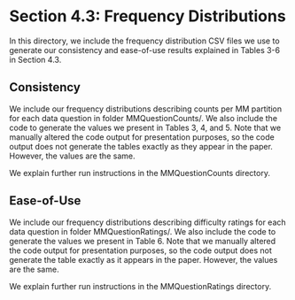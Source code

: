 # Section 4.3: Frequency Distributions
In this directory, we include the frequency distribution CSV files we use to generate our consistency and ease-of-use results explained in Tables 3-6 in Section 4.3.

## Consistency
We include our frequency distributions describing counts per MM partition for each data question in folder MMQuestionCounts/.
We also include the code to generate the values we present in Tables 3, 4, and 5. Note that we manually altered the code output for presentation purposes, so the code output does not generate the tables exactly as they appear in the paper.
However, the values are the same.

We explain further run instructions in the MMQuestionCounts directory.

## Ease-of-Use
We include our frequency distributions describing difficulty ratings for each data question in folder MMQuestionRatings/.
We also include the code to generate the values we present in Table 6. Note that we manually altered the code output for presentation purposes, so the code output does not generate the table exactly as it appears in the paper.
However, the values are the same. 

We explain further run instructions in the MMQuestionRatings directory.


